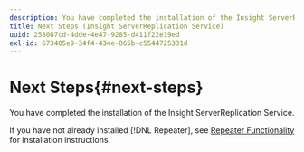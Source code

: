 ```yaml
---
description: You have completed the installation of the Insight ServerReplication Service.
title: Next Steps (Insight ServerReplication Service)
uuid: 258087cd-4dde-4e47-9285-d411f22e19ed
exl-id: 673405e9-34f4-434e-865b-c5544725331d
---
```

# Next Steps{#next-steps}

You have completed the installation of the Insight ServerReplication Service.

 If you have not already installed [!DNL Repeater], see [Repeater Functionality](../../../home/c-inst-svr/c-rptr-fntly/c-rptr-fntly.md#concept-78613328ece345b2937cd6e43d7f31f2) for installation instructions.
